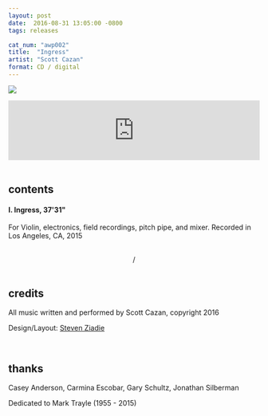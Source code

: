```yaml
---
layout: post
date:  2016-08-31 13:05:00 -0800
tags: releases

cat_num: "awp002"
title:  "Ingress"
artist: "Scott Cazan"
format: CD / digital
---
```


![]({{site.url}}/assets/ingress_4web.jpg)


<iframe style="border: 0; width: 100%; height: 120px;" src="https://bandcamp.com/EmbeddedPlayer/album=218257934/size=large/bgcol=ffffff/linkcol=0687f5/tracklist=false/artwork=small/transparent=true/" seamless><a href="https://awavepress.bandcamp.com/album/ingress">Ingress by Scott Cazan</a></iframe>
<br/>
<br/>

## contents

#### I. Ingress, 37'31"

For Violin, electronics, field recordings, pitch pipe, and mixer. Recorded in Los Angeles, CA, 2015

<br/>
<center>/</center>

<br/>

## credits

All music written and performed by Scott Cazan, copyright 2016

Design/Layout: [Steven Ziadie](https://estzi.com/)

<br/>

## thanks

Casey Anderson, Carmina Escobar, Gary Schultz, Jonathan Silberman

Dedicated to Mark Trayle (1955 - 2015)
